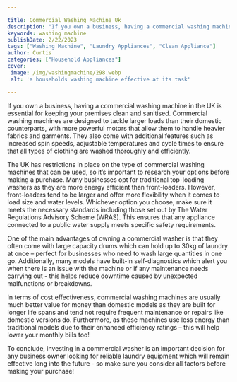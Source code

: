 ```yaml
---

title: Commercial Washing Machine Uk
description: "If you own a business, having a commercial washing machine in the UK is essential for keeping your premises clean and sanitised. C...learn more"
keywords: washing machine
publishDate: 2/22/2023
tags: ["Washing Machine", "Laundry Appliances", "Clean Appliance"]
author: Curtis
categories: ["Household Appliances"]
cover: 
 image: /img/washingmachine/298.webp
 alt: 'a households washing machine effective at its task'

---
```


If you own a business, having a commercial washing machine in the UK is essential for keeping your premises clean and sanitised. Commercial washing machines are designed to tackle larger loads than their domestic counterparts, with more powerful motors that allow them to handle heavier fabrics and garments. They also come with additional features such as increased spin speeds, adjustable temperatures and cycle times to ensure that all types of clothing are washed thoroughly and efficiently.

The UK has restrictions in place on the type of commercial washing machines that can be used, so it’s important to research your options before making a purchase. Many businesses opt for traditional top-loading washers as they are more energy efficient than front-loaders. However, front-loaders tend to be larger and offer more flexibility when it comes to load size and water levels. Whichever option you choose, make sure it meets the necessary standards including those set out by The Water Regulations Advisory Scheme (WRAS). This ensures that any appliance connected to a public water supply meets specific safety requirements. 

One of the main advantages of owning a commercial washer is that they often come with large capacity drums which can hold up to 30kg of laundry at once – perfect for businesses who need to wash large quantities in one go. Additionally, many models have built-in self-diagnostics which alert you when there is an issue with the machine or if any maintenance needs carrying out - this helps reduce downtime caused by unexpected malfunctions or breakdowns. 

In terms of cost effectiveness, commercial washing machines are usually much better value for money than domestic models as they are built for longer life spans and tend not require frequent maintenance or repairs like domestic versions do. Furthermore, as these machines use less energy than traditional models due to their enhanced efficiency ratings – this will help lower your monthly bills too! 

To conclude, investing in a commercial washer is an important decision for any business owner looking for reliable laundry equipment which will remain effective long into the future - so make sure you consider all factors before making your purchase!
